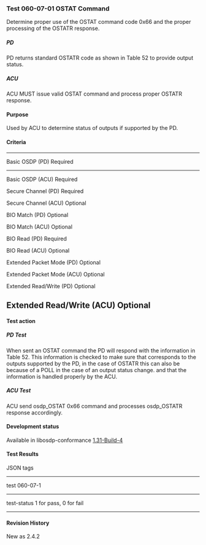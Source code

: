 ### Test 060-07-01 OSTAT Command 

Determine proper use of the OSTAT command code 0x66 and the proper
processing of the OSTATR response.

##### PD

PD returns standard OSTATR code as shown in Table 52 to provide output
status.

##### ACU

ACU MUST issue valid OSTAT command and process proper OSTATR response.

#### Purpose

Used by ACU to determine status of outputs if supported by the PD.

#### Criteria

  -----------------------------------------------------------------------
  Basic OSDP (PD)                     Required
  ----------------------------------- -----------------------------------
  Basic OSDP (ACU)                    Required

  Secure Channel (PD)                 Required

  Secure Channel (ACU)                Optional

  BIO Match (PD)                      Optional

  BIO Match (ACU)                     Optional

  BIO Read (PD)                       Required

  BIO Read (ACU)                      Optional

  Extended Packet Mode (PD)           Optional

  Extended Packet Mode (ACU)          Optional

  Extended Read/Write (PD)            Optional

  Extended Read/Write (ACU)           Optional
  -----------------------------------------------------------------------

#### Test action

##### PD Test

When sent an OSTAT command the PD will respond with the information in
Table 52. This information is checked to make sure that corresponds to
the outputs supported by the PD, in the case of OSTATR this can also be
because of a POLL in the case of an output status change. and that the
information is handled properly by the ACU.

##### ACU Test

ACU send osdp_OSTAT 0x66 command and processes osdp_OSTATR response
accordingly.

#### Development status

Available in libosdp-conformance
[1.31-Build-4](https://github.com/Security-Industry-Association/libosdp-conformance/releases/tag/1.31-4)

#### Test Results

JSON tags

  -----------------------------------------------------------------------
  test                                060-07-1
  ----------------------------------- -----------------------------------
  test-status                         1 for pass, 0 for fail

  -----------------------------------------------------------------------

#### Revision History

New as 2.4.2

#### 
